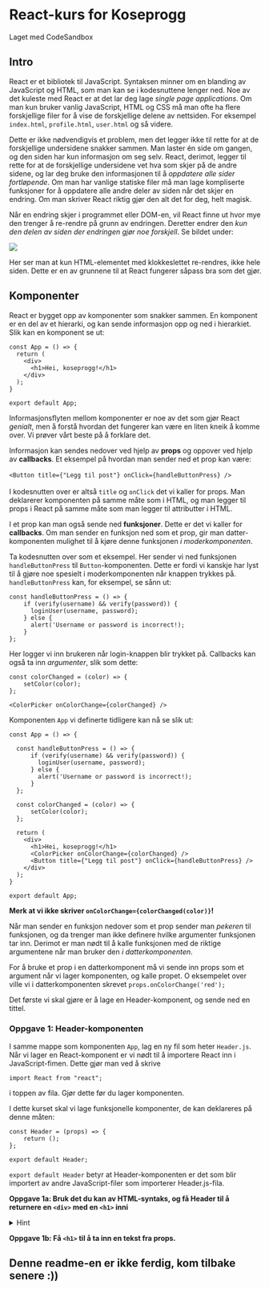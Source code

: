 # React-kurs for Koseprogg

Laget med CodeSandbox

## Intro

React er et bibliotek til JavaScript. Syntaksen minner om en blanding av JavaScript og HTML, som man kan se i kodesnuttene lenger ned. Noe av det kuleste med React er at det lar deg lage _single page applications_. Om man kun bruker vanlig JavaScript, HTML og CSS må man ofte ha flere forskjellige filer for å vise de forskjellige delene av nettsiden. For eksempel `index.html`, `profile.html`, `user.html` og så videre.

Dette er ikke nødvendigvis et problem, men det legger ikke til rette for at de forskjellige undersidene snakker sammen. Man laster én side om gangen, og den siden har kun informasjon om seg selv. React, derimot, legger til rette for at de forskjellige undersidene vet hva som skjer på de andre sidene, og lar deg bruke den informasjonen til å _oppdatere alle sider fortløpende_. Om man har vanlige statiske filer må man lage kompliserte funksjoner for å oppdatere alle andre deler av siden når det skjer en endring. Om man skriver React riktig gjør den alt det for deg, helt magisk.

Når en endring skjer i programmet eller DOM-en, vil React finne ut hvor mye den trenger å re-rendre på grunn av endringen. Deretter endrer den _kun den delen av siden der endringen gjør noe forskjell_. Se bildet under:

<img src="https://i.stack.imgur.com/I9sFR.gif" />

Her ser man at kun HTML-elementet med klokkeslettet re-rendres, ikke hele siden. Dette er en av grunnene til at React fungerer såpass bra som det gjør.

## Komponenter

React er bygget opp av komponenter som snakker sammen. En komponent er en del av et hierarki, og kan sende informasjon opp og ned i hierarkiet. Slik kan en komponent se ut:

```
const App = () => {
  return (
    <div>
      <h1>Hei, koseprogg!</h1>
    </div>
  );
}

export default App;
```

Informasjonsflyten mellom komponenter er noe av det som gjør React _genialt_, men å forstå hvordan det fungerer kan være en liten kneik å komme over. Vi prøver vårt beste på å forklare det.

Informasjon kan sendes nedover ved hjelp av **props** og oppover ved hjelp av **callbacks**.
Et eksempel på hvordan man sender ned et prop kan være:\
\
`<Button title={"Legg til post"} onClick={handleButtonPress} />` \
\
I kodesnutten over er altså `title` og `onClick` det vi kaller for props. Man deklarerer komponenten på samme måte som i HTML, og man legger til props i React på samme måte som man legger til attributter i HTML.

I et prop kan man også sende ned **funksjoner**. Dette er det vi kaller for **callbacks**. Om man sender en funksjon ned som et prop, gir man datter-komponenten mulighet til å kjøre denne funksjonen _i moderkomponenten_.

Ta kodesnutten over som et eksempel. Her sender vi ned funksjonen `handleButtonPress` til `Button`-komponenten. Dette er fordi vi kanskje har lyst til å gjøre noe spesielt i moderkomponenten når knappen trykkes på. `handleButtonPress` kan, for eksempel, se sånn ut:

```
const handleButtonPress = () => {
    if (verify(username) && verify(password)) {
      loginUser(username, password);
    } else {
      alert('Username or password is incorrect!);
    }
};
```

Her logger vi inn brukeren når login-knappen blir trykket på. Callbacks kan også ta inn _argumenter_, slik som dette:

```
const colorChanged = (color) => {
    setColor(color);
};

<ColorPicker onColorChange={colorChanged} />
```

Komponenten `App` vi definerte tidligere kan nå se slik ut:

```
const App = () => {

  const handleButtonPress = () => {
      if (verify(username) && verify(password)) {
        loginUser(username, password);
      } else {
        alert('Username or password is incorrect!);
      }
  };

  const colorChanged = (color) => {
      setColor(color);
  };

  return (
    <div>
      <h1>Hei, koseprogg!</h1>
      <ColorPicker onColorChange={colorChanged} />
      <Button title={"Legg til post"} onClick={handleButtonPress} />
    </div>
  );
}

export default App;
```

**Merk at vi ikke skriver `onColorChange={colorChanged(color)}`!**

Når man sender en funksjon nedover som et prop sender man _pekeren_ til funksjonen, og da trenger man ikke definere hvilke argumenter funksjonen tar inn. Derimot er man nødt til å kalle funksjonen med de riktige argumentene når man bruker den _i datterkomponenten_.

For å bruke et prop i en datterkomponent må vi sende inn props som et argument når vi lager komponenten, og kalle propet. O eksempelet over ville vi i datterkomponenten skrevet `props.onColorChange('red');`

Det første vi skal gjøre er å lage en Header-komponent, og sende ned en tittel.

### Oppgave 1: Header-komponenten

I samme mappe som komponenten `App`, lag en ny fil som heter `Header.js`.
Når vi lager en React-komponent er vi nødt til å importere React inn i JavaScript-fimen. Dette gjør man ved å skrive

```
import React from "react";
```

i toppen av fila. Gjør dette før du lager komponenten.

I dette kurset skal vi lage funksjonelle komponenter, de kan deklareres på denne måten:

```
const Header = (props) => {
    return ();
};

export default Header;
```

`export default Header` betyr at Header-komponenten er det som blir importert av andre JavaScript-filer som importerer Header.js-fila.

**Oppgave 1a: Bruk det du kan av HTML-syntaks, og få Header til å returnere en `<div>` med en `<h1>` inni**

<details>
  <summary>Hint</summary>
  
  ```
  const Header = (props) => {
    return (
        <div>
            ...
        </div>
    );
  };
  ```
</details>

**Oppgave 1b: Få `<h1>` til å ta inn en tekst fra props.**

## Denne readme-en er ikke ferdig, kom tilbake senere :))

